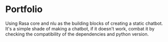 # Portfolio
Using Rasa core and nlu as the building blocks of creating a static chatbot. It's a simple shade of making a chatbot, if it doesn't work, combat it by checking the compatibility of the dependencies and python version.
